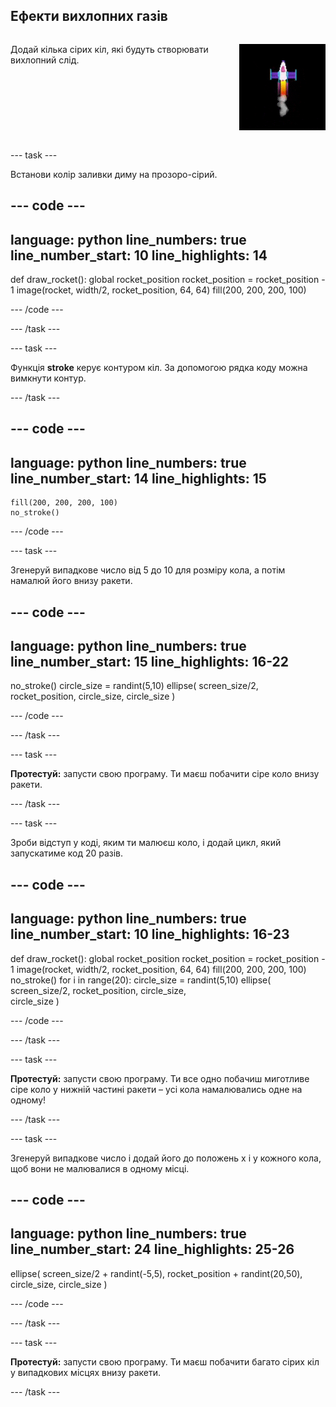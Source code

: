 ## Ефекти вихлопних газів

<div style="display: flex; flex-wrap: wrap">
<div style="flex-basis: 200px; flex-grow: 1; margin-right: 15px;">

Додай кілька сірих кіл, які будуть створювати вихлопний слід. 
</div>
<div>

![Повільна анімація ефекту диму.](images/rocket_smoke.gif)
</div>
</div>

--- task ---

Встанови колір заливки диму на прозоро-сірий.

--- code ---
---
language: python line_numbers: true line_number_start: 10
line_highlights: 14
---

def draw_rocket(): global rocket_position rocket_position = rocket_position - 1 image(rocket, width/2, rocket_position, 64, 64) fill(200, 200, 200, 100)

--- /code ---

--- /task ---


--- task ---

Функція **stroke** керує контуром кіл. За допомогою рядка коду можна вимкнути контур.


--- /task ---

--- code ---
---
language: python line_numbers: true line_number_start: 14
line_highlights: 15
---

    fill(200, 200, 200, 100) 
    no_stroke()


--- /code ---

--- task ---

Згенеруй випадкове число від 5 до 10 для розміру кола, а потім намалюй його внизу ракети.

--- code ---
---
language: python line_numbers: true line_number_start: 15
line_highlights: 16-22
---

no_stroke() circle_size = randint(5,10) ellipse( screen_size/2, rocket_position, circle_size, circle_size )

--- /code ---

--- /task ---

--- task ---

**Протестуй:** запусти свою програму. Ти маєш побачити сіре коло внизу ракети.

--- /task ---

--- task ---

Зроби відступ у коді, яким ти малюєш коло, і додай цикл, який запускатиме код 20 разів.

--- code ---
---
language: python line_numbers: true line_number_start: 10
line_highlights: 16-23
---

def draw_rocket(): global rocket_position rocket_position = rocket_position - 1 image(rocket, width/2, rocket_position, 64, 64) fill(200, 200, 200, 100) no_stroke() for i in range(20): circle_size = randint(5,10) ellipse( screen_size/2, rocket_position, circle_size,    
circle_size )


--- /code ---

--- /task ---

--- task ---

**Протестуй:** запусти свою програму. Ти все одно побачиш миготливе сіре коло у нижній частині ракети – усі кола намалювались одне на одному!

--- /task ---

--- task ---

Згенеруй випадкове число і додай його до положень x і y кожного кола, щоб вони не малювалися в одному місці.


--- code ---
---
language: python line_numbers: true line_number_start: 24
line_highlights: 25-26
---

ellipse( screen_size/2 + randint(-5,5), rocket_position + randint(20,50), circle_size, circle_size )

--- /code ---

--- /task ---


--- task ---

**Протестуй:** запусти свою програму. Ти маєш побачити багато сірих кіл у випадкових місцях внизу ракети.

--- /task ---

